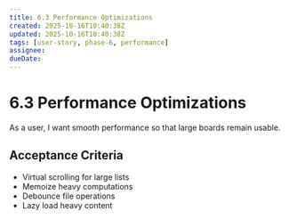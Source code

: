 ```yaml
---
title: 6.3 Performance Optimizations
created: 2025-10-16T10:40:38Z
updated: 2025-10-16T10:40:38Z
tags: [user-story, phase-6, performance]
assignee:
dueDate:
---
```


# 6.3 Performance Optimizations

As a user, I want smooth performance so that large boards remain usable.

## Acceptance Criteria

- Virtual scrolling for large lists
- Memoize heavy computations
- Debounce file operations
- Lazy load heavy content
